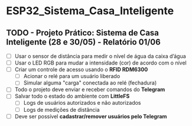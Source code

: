 # ESP32_Sistema_Casa_Inteligente

## TODO - Projeto Prático: Sistema de Casa Inteligente (28 e 30/05) - Relatório 01/06

- [ ] Usar o sensor de distância para medir o nível de água da caixa d’água
- [ ] Usar o LED RGB para mudar a intensidade (cor) de acordo com o nível
- [ ] Criar um controle de acesso usando o **RFID RDM6300**
  - [ ] Acionar o relé para um usuário liberado
  - [ ] Simular alguma "carga" conectada ao relé (fechadura)
- [ ] Todo o projeto deve enviar e receber comandos do **Telegram**
- [ ] Salvar todo o estado do ambiente com **LittleFS**
  - [ ] Logs de usuários autorizados e não autorizados
  - [ ] Logs de medições de distância
- [ ] Deve ser possível **cadastrar/remover usuários pelo Telegram**
